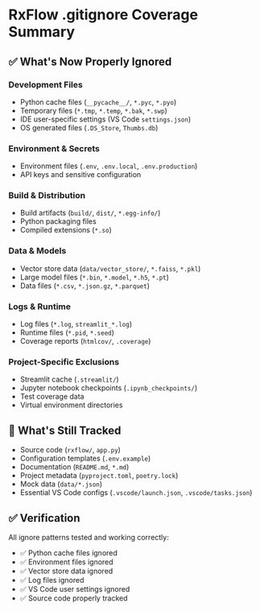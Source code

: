 # RxFlow .gitignore Coverage Summary

## ✅ What's Now Properly Ignored

### **Development Files**
- Python cache files (`__pycache__/`, `*.pyc`, `*.pyo`)
- Temporary files (`*.tmp`, `*.temp`, `*.bak`, `*.swp`)
- IDE user-specific settings (VS Code `settings.json`)
- OS generated files (`.DS_Store`, `Thumbs.db`)

### **Environment & Secrets**
- Environment files (`.env`, `.env.local`, `.env.production`)
- API keys and sensitive configuration

### **Build & Distribution**
- Build artifacts (`build/`, `dist/`, `*.egg-info/`)
- Python packaging files
- Compiled extensions (`*.so`)

### **Data & Models**
- Vector store data (`data/vector_store/`, `*.faiss`, `*.pkl`)
- Large model files (`*.bin`, `*.model`, `*.h5`, `*.pt`)
- Data files (`*.csv`, `*.json.gz`, `*.parquet`)

### **Logs & Runtime**
- Log files (`*.log`, `streamlit_*.log`)
- Runtime files (`*.pid`, `*.seed`)
- Coverage reports (`htmlcov/`, `.coverage`)

### **Project-Specific Exclusions**
- Streamlit cache (`.streamlit/`)
- Jupyter notebook checkpoints (`.ipynb_checkpoints/`)
- Test coverage data
- Virtual environment directories

## 🎯 **What's Still Tracked**
- Source code (`rxflow/`, `app.py`)
- Configuration templates (`.env.example`)
- Documentation (`README.md`, `*.md`)
- Project metadata (`pyproject.toml`, `poetry.lock`)
- Mock data (`data/*.json`)
- Essential VS Code configs (`.vscode/launch.json`, `.vscode/tasks.json`)

## ✅ **Verification**
All ignore patterns tested and working correctly:
- ✅ Python cache files ignored
- ✅ Environment files ignored  
- ✅ Vector store data ignored
- ✅ Log files ignored
- ✅ VS Code user settings ignored
- ✅ Source code properly tracked